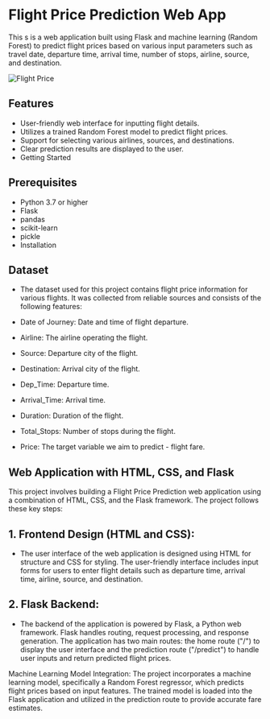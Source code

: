 # Flight Price Prediction Web App

This s is a web application built using Flask and machine learning (Random Forest) to predict flight prices based on various input parameters such as travel date, departure time, arrival time, number of stops, airline, source, and destination.


![Flight Price](https://github.com/Santhoshkumar1701/Flight_Fare_Price/assets/110801787/0c758fa0-6da9-4467-b56e-5c8b9123405a)


## Features

* User-friendly web interface for inputting flight details.
* Utilizes a trained Random Forest model to predict flight prices.
* Support for selecting various airlines, sources, and destinations.
* Clear prediction results are displayed to the user.
* Getting Started

## Prerequisites
* Python 3.7 or higher 
* Flask
* pandas
* scikit-learn
* pickle 
* Installation 
## Dataset
* The dataset used for this project contains flight price information for various flights. It was collected from reliable sources and consists of the following features:

* Date of Journey: Date and time of flight departure.
* Airline: The airline operating the flight.
* Source: Departure city of the flight.
* Destination: Arrival city of the flight.
* Dep_Time: Departure time.
* Arrival_Time: Arrival time.
* Duration: Duration of the flight.
* Total_Stops: Number of stops during the flight.
* Price: The target variable we aim to predict - flight fare.

## Web Application with HTML, CSS, and Flask
This project involves building a Flight Price Prediction web application using a combination of HTML, CSS, and the Flask framework. The project follows these key steps:

## 1. Frontend Design (HTML and CSS):
* The user interface of the web application is designed using HTML for structure and CSS for styling. The user-friendly interface includes input forms for users to enter flight details such as departure time, arrival time, airline, source, and destination.

## 2. Flask Backend:
* The backend of the application is powered by Flask, a Python web framework. Flask handles routing, request processing, and response generation. The application has two main routes: the home route ("/") to display the user interface and the prediction route ("/predict") to handle user inputs and return predicted flight prices.

Machine Learning Model Integration:
The project incorporates a machine learning model, specifically a Random Forest regressor, which predicts flight prices based on input features. The trained model is loaded into the Flask application and utilized in the prediction route to provide accurate fare estimates.

